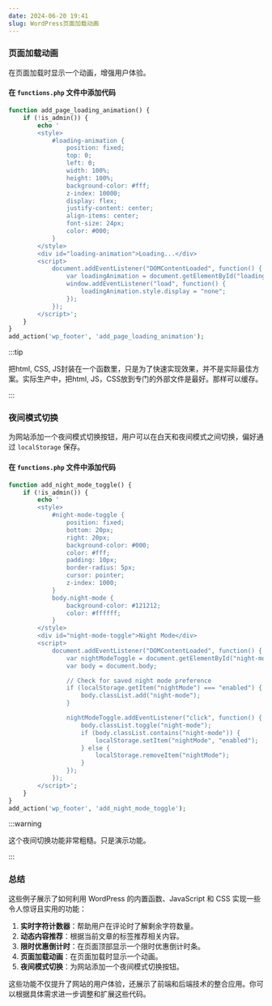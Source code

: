 ```yaml
---
date: 2024-06-20 19:41
slug: WordPress页面加载动画
---
```


### 页面加载动画

在页面加载时显示一个动画，增强用户体验。

#### 在 `functions.php` 文件中添加代码

<!-- truncate -->

```php
function add_page_loading_animation() {
    if (!is_admin()) {
        echo '
        <style>
            #loading-animation {
                position: fixed;
                top: 0;
                left: 0;
                width: 100%;
                height: 100%;
                background-color: #fff;
                z-index: 10000;
                display: flex;
                justify-content: center;
                align-items: center;
                font-size: 24px;
                color: #000;
            }
        </style>
        <div id="loading-animation">Loading...</div>
        <script>
            document.addEventListener("DOMContentLoaded", function() {
                var loadingAnimation = document.getElementById("loading-animation");
                window.addEventListener("load", function() {
                    loadingAnimation.style.display = "none";
                });
            });
        </script>';
    }
}
add_action('wp_footer', 'add_page_loading_animation');
```

:::tip

把html, CSS, JS封装在一个函数里，只是为了快速实现效果，并不是实际最佳方案。实际生产中，把html, JS，CSS放到专门的外部文件是最好。那样可以缓存。

:::

### 夜间模式切换

为网站添加一个夜间模式切换按钮，用户可以在白天和夜间模式之间切换，偏好通过 `localStorage` 保存。

#### 在 `functions.php` 文件中添加代码

```php
function add_night_mode_toggle() {
    if (!is_admin()) {
        echo '
        <style>
            #night-mode-toggle {
                position: fixed;
                bottom: 20px;
                right: 20px;
                background-color: #000;
                color: #fff;
                padding: 10px;
                border-radius: 5px;
                cursor: pointer;
                z-index: 1000;
            }
            body.night-mode {
                background-color: #121212;
                color: #ffffff;
            }
        </style>
        <div id="night-mode-toggle">Night Mode</div>
        <script>
            document.addEventListener("DOMContentLoaded", function() {
                var nightModeToggle = document.getElementById("night-mode-toggle");
                var body = document.body;

                // Check for saved night mode preference
                if (localStorage.getItem("nightMode") === "enabled") {
                    body.classList.add("night-mode");
                }

                nightModeToggle.addEventListener("click", function() {
                    body.classList.toggle("night-mode");
                    if (body.classList.contains("night-mode")) {
                        localStorage.setItem("nightMode", "enabled");
                    } else {
                        localStorage.removeItem("nightMode");
                    }
                });
            });
        </script>';
    }
}
add_action('wp_footer', 'add_night_mode_toggle');
```

:::warning

这个夜间切换功能非常粗糙。只是演示功能。

:::

### 总结

这些例子展示了如何利用 WordPress 的内置函数、JavaScript 和 CSS 实现一些令人惊讶且实用的功能：

1. **实时字符计数器**：帮助用户在评论时了解剩余字符数量。
2. **动态内容推荐**：根据当前文章的标签推荐相关内容。
3. **限时优惠倒计时**：在页面顶部显示一个限时优惠倒计时条。
4. **页面加载动画**：在页面加载时显示一个动画。
5. **夜间模式切换**：为网站添加一个夜间模式切换按钮。

这些功能不仅提升了网站的用户体验，还展示了前端和后端技术的整合应用。你可以根据具体需求进一步调整和扩展这些代码。
